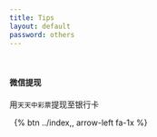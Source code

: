 ```yaml
---
title: Tips
layout: default
password: others 
---
```

&nbsp; 

#### 微信提现
用`天天中彩票`提现至银行卡


&nbsp; 
{% btn ../index,, arrow-left fa-1x %}

